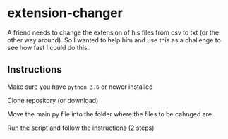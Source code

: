 # extension-changer
A friend needs to change the extension of his files from csv to txt (or the other way around). So I wanted to help him and use this as a challenge to see how fast I could do this. 

## Instructions
Make sure you have `python 3.6` or newer installed

Clone repository (or download)

Move the main.py file into the folder where the files to be cahnged are

Run the script and follow the instructions (2 steps)
